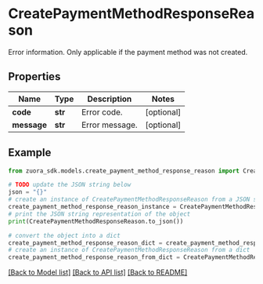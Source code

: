 # CreatePaymentMethodResponseReason

Error information. Only applicable if the payment method was not created. 

## Properties

Name | Type | Description | Notes
------------ | ------------- | ------------- | -------------
**code** | **str** | Error code.  | [optional] 
**message** | **str** | Error message.  | [optional] 

## Example

```python
from zuora_sdk.models.create_payment_method_response_reason import CreatePaymentMethodResponseReason

# TODO update the JSON string below
json = "{}"
# create an instance of CreatePaymentMethodResponseReason from a JSON string
create_payment_method_response_reason_instance = CreatePaymentMethodResponseReason.from_json(json)
# print the JSON string representation of the object
print(CreatePaymentMethodResponseReason.to_json())

# convert the object into a dict
create_payment_method_response_reason_dict = create_payment_method_response_reason_instance.to_dict()
# create an instance of CreatePaymentMethodResponseReason from a dict
create_payment_method_response_reason_from_dict = CreatePaymentMethodResponseReason.from_dict(create_payment_method_response_reason_dict)
```
[[Back to Model list]](../README.md#documentation-for-models) [[Back to API list]](../README.md#documentation-for-api-endpoints) [[Back to README]](../README.md)


